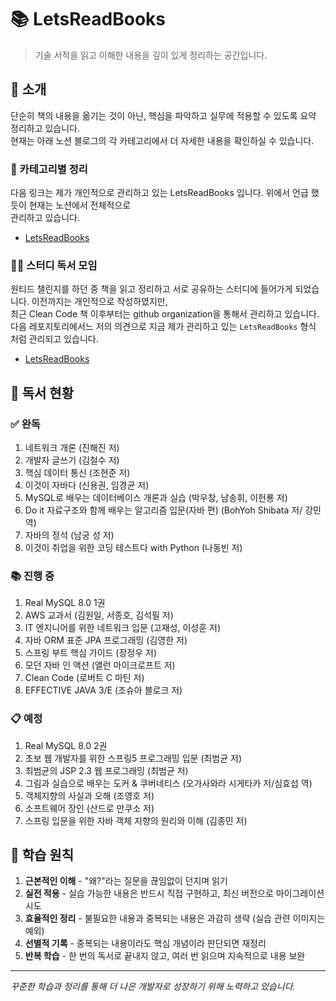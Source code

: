 # 📚 LetsReadBooks

> 기술 서적을 읽고 이해한 내용을 깊이 있게 정리하는 공간입니다.

## 📌 소개
단순히 책의 내용을 옮기는 것이 아닌, 핵심을 파악하고 실무에 적용할 수 있도록 요약 정리하고 있습니다.  
현재는 아래 노션 블로그의 각 카테고리에서 더 자세한 내용을 확인하실 수 있습니다.

### 🔗 카테고리별 정리
다음 링크는 제가 개인적으로 관리하고 있는 LetsReadBooks 입니다. 위에서 언급 했듯이 현재는 노션에서 전체적으로  
관리하고 있습니다.

- [LetsReadBooks](https://yuchan-log.notion.site/Study-Growth-20ec47d14c09493b9bef7062a93b1099?pvs=4)

### 🙋🏻 스터디 독서 모임
원티드 챌린지를 하던 중 책을 읽고 정리하고 서로 공유하는 스터디에 들어가게 되었습니다. 이전까지는 개인적으로 작성하였지만,  
최근 Clean Code 책 이후부터는 github organization을 통해서 관리하고 있습니다.  
다음 레포지토리에서느 저의 의견으로 지금 제가 관리하고 있는 `LetsReadBooks` 형식 처럼 관리되고 있습니다.

- [LetsReadBooks](https://github.com/BackToFutureStudy/LetsReadBooks)

## 📖 독서 현황

### ✅ 완독
1. 네트워크 개론 (진해진 저)
2. 개발자 글쓰기 (김철수 저)
3. 핵심 데이터 통신 (조현준 저)
4. 이것이 자바다 (신용권, 임경균 저)
5. MySQL로 배우는 데이터베이스 개론과 실습 (박우창, 남송휘, 이헌룡 저)
6. Do it 자료구조와 함께 배우는 알고리즘 입문(자바 편) (BohYoh Shibata 저/ 강민 역)
7. 자바의 정석 (남궁 성 저)
8. 이것이 취업을 위한 코딩 테스트다 with Python (나동빈 저)

### 📚 진행 중
1. Real MySQL 8.0 1권
2. AWS 교과서 (김원일, 서종호, 김석필 저)
3. IT 엔지니어를 위한 네트워크 입문 (고재성, 이성훈 저)
4. 자바 ORM 표준 JPA 프로그래밍 (김영한 저)
5. 스프링 부트 핵심 가이드 (장정우 저)
6. 모던 자바 인 액션 (앨런 마이크로프트 저)
7. Clean Code (로버트 C 마틴 저)
8. EFFECTIVE JAVA 3/E (조슈아 블로크 저)

### 📋 예정
1. Real MySQL 8.0 2권
2. 초보 웹 개발자를 위한 스프링5 프로그래밍 입문 (최범균 저)
3. 최범균의 JSP 2.3 웹 프로그래밍 (최범균 저)
4. 그림과 실습으로 배우는 도커 & 쿠버네티스 (오가사와라 시게타카 저/심효섭 역)
5. 객체지향의 사실과 오해 (조영호 저)
6. 소프트웨어 장인 (산드로 만쿠소 저)
7. 스프링 입문을 위한 자바 객체 지향의 원리와 이해 (김종민 저)

## 📝 학습 원칙
1. **근본적인 이해** - "왜?"라는 질문을 끊임없이 던지며 읽기
2. **실전 적용** - 실습 가능한 내용은 반드시 직접 구현하고, 최신 버전으로 마이그레이션 시도
3. **효율적인 정리** - 불필요한 내용과 중복되는 내용은 과감히 생략 (실습 관련 이미지는 예외)
4. **선별적 기록** - 중복되는 내용이라도 핵심 개념이라 판단되면 재정리
5. **반복 학습** - 한 번의 독서로 끝내지 않고, 여러 번 읽으며 지속적으로 내용 보완

---
*꾸준한 학습과 정리를 통해 더 나은 개발자로 성장하기 위해 노력하고 있습니다.*
